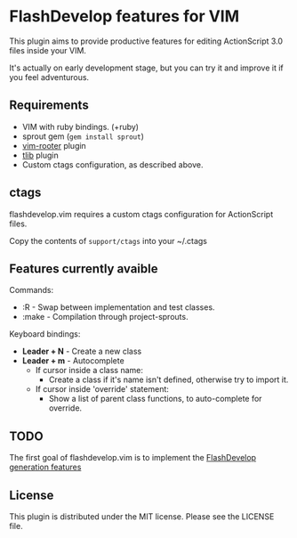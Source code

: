 FlashDevelop features for VIM
===

This plugin aims to provide productive features for editing ActionScript 3.0 files inside your VIM.

It's actually on early development stage, but you can try it and improve it if you feel adventurous.

Requirements
---

* VIM with ruby bindings. (+ruby)
* sprout gem (<code>gem install sprout</code>)
* [vim-rooter](https://github.com/airblade/vim-rooter) plugin
* [tlib](https://github.com/tomtom/tlib_vim) plugin
* Custom ctags configuration, as described above.

ctags
---

flashdevelop.vim requires a custom ctags configuration for ActionScript files. 

Copy the contents of <code>support/ctags</code> into your ~/.ctags


Features currently avaible
---

Commands:

  * :R - Swap between implementation and test classes.
  * :make - Compilation through project-sprouts.

Keyboard bindings:

  * __Leader + N__ - Create a new class
  * __Leader + m__ - Autocomplete
    * If cursor inside a class name:
      * Create a class if it's name isn't defined, otherwise try to import it.
    * If cursor inside 'override' statement:
      * Show a list of parent class functions, to auto-complete for override.


TODO
---

The first goal of flashdevelop.vim is to implement the [FlashDevelop generation features](http://www.flashdevelop.org/wikidocs/index.php?title=Features:Generation)


License
---

This plugin is distributed under the MIT license. Please see the LICENSE file.
